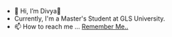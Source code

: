 - 👋 Hi, I’m Divya👨
- Currently, I'm a Master's Student at GLS University.
- 📫 How to reach me ... <a href="mailto:divayp893@gmail.com">Remember Me..</a>
